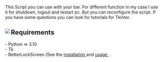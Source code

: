 This Script you can use with your bar. For different function in my case I use it for shutdown, logout and restart pc. But you can reconfigure the script.
If you have some questions you can look for tutorials for Tkinter.

<div align="center">

<img src="https://user-images.githubusercontent.com/93195319/161347725-09853d08-b2f5-4841-9c5a-e3388b054544.png" align="left">
  
  <div align="left">
    <h2> Requirements </h2>
	- Python => 3.10 <br>
	- Tk <br>
	- BetterLockScreen (See the <a href="https://github.com/betterlockscreen/betterlockscreen#installation"> installation </a> and <a href="https://github.com/betterlockscreen/betterlockscreen#usage"> usage </a>.
  </div>

</div>
